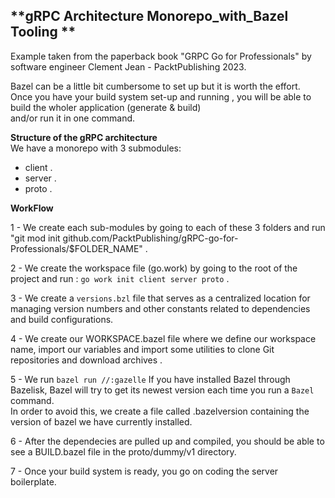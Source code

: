 ##  **gRPC Architecture Monorepo_with_Bazel Tooling ** 

Example taken from the paperback book "GRPC Go for Professionals" by software engineer Clement Jean - PacktPublishing 2023.<br>

Bazel can be a little bit cumbersome to set up but it is worth the effort.<br>
Once  you have your build system set-up and running , you will be able to build the wholer application (generate & build)<br>
and/or run it in one command.<br>


**Structure of the gRPC architecture**<br>
We have a monorepo with 3 submodules: 
  - client .
  - server .
  - proto .

**WorkFlow**<br>


1 - We create each sub-modules by going to each of these  3 folders and run "git mod init github.com/PacktPublishing/gRPC-go-for-Professionals/$FOLDER_NAME" . <br>

2 - We create the workspace file (go.work) by going to the root of the project and run : `go work init client server proto` . <br>

3 - We create a `versions.bzl` file that serves as a centralized location for managing version numbers and other constants related to dependencies and build configurations. <br>

4 - We create our WORKSPACE.bazel file where we define our workspace name, import our variables and import some utilities to clone Git repositories and download archives . <br> 

5 - We run `bazel run //:gazelle` 
If you have installed Bazel through Bazelisk, Bazel will try to get its newest version each time you run a `Bazel` command.<br>
In order to avoid this, we create a file called .bazelversion containing the version of bazel we have currently installed.<br>


6 - After the dependecies are pulled up and compiled, you should be able to see a BUILD.bazel file in the proto/dummy/v1  directory.<br>

7 - Once your build system is ready, you go on coding the server boilerplate.













